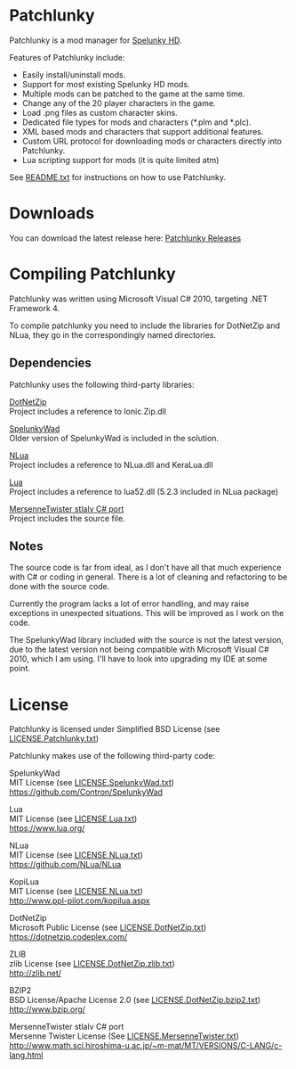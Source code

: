 # Patchlunky

Patchlunky is a mod manager for [Spelunky HD](http://www.spelunkyworld.com/).

Features of Patchlunky include:
 * Easily install/uninstall mods.
 * Support for most existing Spelunky HD mods.
 * Multiple mods can be patched to the game at the same time.
 * Change any of the 20 player characters in the game.
 * Load .png files as custom character skins.
 * Dedicated file types for mods and characters (*.plm and *.plc).
 * XML based mods and characters that support additional features.
 * Custom URL protocol for downloading mods or characters directly into Patchlunky.
 * Lua scripting support for mods (it is quite limited atm)

See [README.txt](https://github.com/Worst-vd-plas/Patchlunky/blob/master/README.txt) for instructions on how to use Patchlunky.

# Downloads

You can download the latest release here: [Patchlunky Releases](https://github.com/Worst-vd-plas/Patchlunky/releases)

# Compiling Patchlunky

Patchlunky was written using Microsoft Visual C# 2010, targeting .NET Framework 4.

To compile patchlunky you need to include the libraries for DotNetZip and NLua,
they go in the correspondingly named directories.

## Dependencies

Patchlunky uses the following third-party libraries:

[DotNetZip](https://dotnetzip.codeplex.com/)<br/>
Project includes a reference to Ionic.Zip.dll

[SpelunkyWad](https://github.com/Contron/SpelunkyWad)<br/>
Older version of SpelunkyWad is included in the solution.

[NLua](https://github.com/NLua/NLua)<br/>
Project includes a reference to NLua.dll and KeraLua.dll

[Lua](https://www.lua.org/)<br/>
Project includes a reference to lua52.dll (5.2.3 included in NLua package)

[MersenneTwister stlalv C# port](http://www.math.sci.hiroshima-u.ac.jp/~m-mat/MT/VERSIONS/C-LANG/c-lang.html)<br/>
Project includes the source file.

## Notes

The source code is far from ideal, as I don't have all that much experience
with C# or coding in general. There is a lot of cleaning and refactoring to
be done with the source code.

Currently the program lacks a lot of error handling, and may raise exceptions
in unexpected situations. This will be improved as I work on the code.

The SpelunkyWad library included with the source is not the latest version, due
to the latest version not being compatible with Microsoft Visual C# 2010, which
I am using. I'll have to look into upgrading my IDE at some point.

# License

Patchlunky is licensed under Simplified BSD License (see [LICENSE.Patchlunky.txt](https://github.com/Worst-vd-plas/Patchlunky/blob/master/License/LICENSE.Patchlunky.txt))

Patchlunky makes use of the following third-party code:


SpelunkyWad<br/>
MIT License (see [LICENSE.SpelunkyWad.txt](https://github.com/Worst-vd-plas/Patchlunky/blob/master/License/LICENSE.SpelunkyWad.txt))<br/>
https://github.com/Contron/SpelunkyWad

Lua<br/>
MIT License (see [LICENSE.Lua.txt](https://github.com/Worst-vd-plas/Patchlunky/blob/master/License/LICENSE.Lua.txt))<br/>
https://www.lua.org/

NLua<br/>
MIT License (see [LICENSE.NLua.txt](https://github.com/Worst-vd-plas/Patchlunky/blob/master/License/LICENSE.NLua.txt))<br/>
https://github.com/NLua/NLua

KopiLua<br/>
MIT License (see [LICENSE.NLua.txt](https://github.com/Worst-vd-plas/Patchlunky/blob/master/License/LICENSE.NLua.txt))<br/>
http://www.ppl-pilot.com/kopilua.aspx

DotNetZip<br/>
Microsoft Public License (see [LICENSE.DotNetZip.txt](https://github.com/Worst-vd-plas/Patchlunky/blob/master/License/LICENSE.DotNetZip.txt))<br/>
https://dotnetzip.codeplex.com/

ZLIB<br/>
zlib License (see [LICENSE.DotNetZip.zlib.txt](https://github.com/Worst-vd-plas/Patchlunky/blob/master/License/LICENSE.DotNetZip.zlib.txt))<br/>
http://zlib.net/

BZIP2<br/>
BSD License/Apache License 2.0 (see [LICENSE.DotNetZip.bzip2.txt](https://github.com/Worst-vd-plas/Patchlunky/blob/master/License/LICENSE.DotNetZip.bzip2.txt))<br/>
http://www.bzip.org/

MersenneTwister stlalv C# port<br/>
Mersenne Twister License (See [LICENSE.MersenneTwister.txt](https://github.com/Worst-vd-plas/Patchlunky/blob/master/License/LICENSE.MersenneTwister.txt))<br/>
http://www.math.sci.hiroshima-u.ac.jp/~m-mat/MT/VERSIONS/C-LANG/c-lang.html

